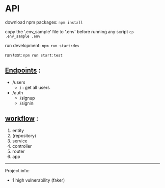 # API
download npm packages:
`npm install`

copy the '.env_sample' file to '.env' before running any script
`cp .env_sample .env`

run development:
`npm run start:dev`

run test:
`npm run start:test`

## <u>Endpoints</u> :
- /users
    - / : get all users
- /auth
  - /signup
  - /signin

## <u>workflow</u> :
1. entity
2. (repository)
3. service
4. controller
5. router
6. app

***
Project info:
- 1 high vulnerability (faker)

